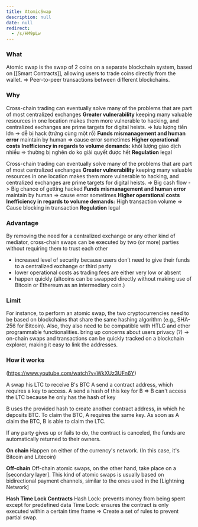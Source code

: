 ```yaml
---
title: AtomicSwap
description: null
date: null
redirect:
  - /s/HM9pLw
---
```


### What

Atomic swap is the swap of 2 coins on a separate blockchain system, based on [[Smart Contracts]], allowing users to trade coins directly from the wallet. => Peer-to-peer transactions between different blockchains.

### Why

Cross-chain trading can eventually solve many of the problems that are part of most centralized exchanges **Greater vulnerability** keeping many valuable resources in one location makes them more vulnerable to hacking, and centralized exchanges are prime targets for digital heists. => lưu lượng tiền lớn -> dễ bị hack (trứng cùng một rổ) **Funds mismanagement and human error** maintain by human => cause error sometimes **Higher operational costs** **Inefficiency in regards to volume demands:** khối lượng giao dịch nhiều => thường bị nghẽn do ko giải quyết được hết **Regulation** legal

Cross-chain trading can eventually solve many of the problems that are part of most centralized exchanges **Greater vulnerability** keeping many valuable resources in one location makes them more vulnerable to hacking, and centralized exchanges are prime targets for digital heists. => Big cash flow -> Big chance of getting hacked **Funds mismanagement and human error** maintain by human => cause error sometimes **Higher operational costs** **Inefficiency in regards to volume demands:** High transaction volume => Cause blocking in transaction **Regulation** legal

### Advantage

By removing the need for a centralized exchange or any other kind of mediator, cross-chain swaps can be executed by two (or more) parties without requiring them to trust each other

- increased level of security because users don’t need to give their funds to a centralized exchange or third party
- lower operational costs as trading fees are either very low or absent
- happen quickly (altcoins can be swapped directly without making use of Bitcoin or Ethereum as an intermediary coin.)

### Limit

For instance, to perform an atomic swap, the two cryptocurrencies need to be based on blockchains that share the same hashing algorithm (e.g., SHA-256 for Bitcoin). Also, they also need to be compatible with HTLC and other programmable functionalities. bring up concerns about users privacy (?) -> on-chain swaps and transactions can be quickly tracked on a blockchain explorer, making it easy to link the addresses.

### How it works

(https://www.youtube.com/watch?v=WkXUz3UFn6Y)

A swap his LTC to receive B's BTC A send a contract address, which requires a key to access. A send a hash of this key for B => B can't access the LTC because he only has the hash of key

B uses the provided hash to create another contract address, in which he deposits BTC. To claim the BTC, A requires the same key. As soon as A claim the BTC, B is able to claim the LTC.

If any party gives up or fails to do, the contract is canceled, the funds are automatically returned to their owners.

**On chain** Happen on either of the currency's network. (In this case, it's Bitcoin and Litecoin)

**Off-chain** Off-chain atomic swaps, on the other hand, take place on a [secondary layer]. This kind of atomic swaps is usually based on bidirectional payment channels, similar to the ones used in the [Lightning Network]

**Hash Time Lock Contracts** Hash Lock: prevents money from being spent except for predefined data Time Lock: ensures the contract is only executed within a certain time frame => Create a set of rules to prevent partial swap.

